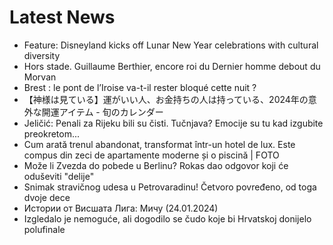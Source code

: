 # Latest News
-  Feature: Disneyland kicks off Lunar New Year celebrations with cultural diversity
-  Hors stade. Guillaume Berthier, encore roi du Dernier homme debout du Morvan
-  Brest : le pont de l’Iroise va-t-il rester bloqué cette nuit ?
-  【神様は見ている】運がいい人、お金持ちの人は持っている、2024年の意外な開運アイテム - 旬のカレンダー
-  Jeličić: Penali za Rijeku bili su čisti. Tučnjava? Emocije su tu kad izgubite preokretom...
-  Cum arată trenul abandonat, transformat într-un hotel de lux. Este compus din zeci de apartamente moderne și o piscină | FOTO
-  Može li Zvezda do pobede u Berlinu? Rokas dao odgovor koji će oduševiti "delije"
-  Snimak stravičnog udesa u Petrovaradinu! Četvoro povređeno, od toga dvoje dece
-  Истории от Висшата Лига: Мичу (24.01.2024)
-  Izgledalo je nemoguće, ali dogodilo se čudo koje bi Hrvatskoj donijelo polufinale
